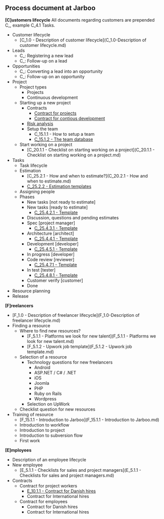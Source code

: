 Process document at Jarboo
--------------------------

**[C]ustomers lifecycle**
All documents regarding customers are prepended C_, example C_4.1 Tasks. 

 - Customer lifecycle
	 - [C_1.0 - Description of customer lifecycle](C_1.0-Description of customer lifecycle.md)
 - Leads
	 - C_: Registering a new lead
	 - C_: Follow-up on a lead
 - Opportunities
	 - C_: Converting a lead into an opportunity 
	 - C_: Follow-up on an opportunity
 - Project
 	 - Project types
		 - Projects
		 - Continuous development
	 - Starting up a new project
		 - Contracts
	     	-	[Contract for projects](https://docs.google.com/document/d/1yzMxFjNmyVuYvhjKl9JAPY5PJw4uyfa0z6Y3TBnjVv4/edit)
	     	-	[Contract for contious development](https://docs.google.com/document/d/1ODO_nuN6ugVhr4OOV9h7zHePRFlIFVJHrzA2pAhWgJw/edit)
	      - [Risk analysis](https://docs.google.com/a/jarboo.com/spreadsheets/d/1rmwNK6t1gWMZjQQYN62aaZx6XJ46Ic22HKD3AyHuaIQ/edit?usp=drive_web)
	      - Setup the team
	  	     - C_15.1.1 - How to setup a team
	  	     - [C_15.1.2 - The team database](https://docs.google.com/spreadsheets/d/1iMBE4RDVq6SeZAGZ268X_FbVldlyAxSb5JGh0cn6H-4/edit#gid=225165076)
	 - Start working on a project
	  	 - [C_20.1.1 - Checklist on starting working on a project](C_20.1.1 - Checklist on starting working on a project.md)
 - Tasks
	 - Task lifecycle
	 - Estimation
	 	- [C_25.2.1 - How and when to estimate?](C_20.2.1 - How and when to estimate.md)
	 	- [C_25.2.2 - Estimation templates](https://docs.google.com/a/jarboo.com/spreadsheets/d/1U-7aFyOT82NEt6BAB-ByhOXjfPxxASx8XuF0ccsUXnw/edit?usp=sharing)
	 - Assigning people
	 - Phases
	 	- New tasks [not ready to estimate]
	 	- New tasks [ready to estimate]
	 		- [C_25.4.2.1 - Template](https://trello.com/c/mqQGMdiO/11-template)
	 	- Discussion, questions and pending estimates
	 	- Spec [project manager]
	 		- [C_25.4.3.1 - Template](https://trello.com/c/2puSnp95/2-template)
	 	- Architecture [architect]
	 		- [C_25.4.4.1 - Template](https://trello.com/c/nMTuK7hV/1-template)
	 	- Development [developer]
	 		- [C_25.4.5.1 - Template](https://trello.com/c/TG2szRlA/3-template)
	 	- In progress [developer]
	 	- Code review [reviewer]
	 		- [C_25.4.7.1 - Template](https://trello.com/c/UvsbU5WE/4-template)
	 	- In test [tester]
	 		- [C_25.4.8.1 - Template](https://trello.com/c/QvyoHh0N/5-template)
	 	- Customer verify [customer]
	 	- Done
 - Resource planning
 - Release

**[F]reelancers**

 - [F_1.0 - Description of freelancer lifecycle](F_1.0-Description of freelancer lifecycle.md)
 - Finding a resource
 	- Where to find new resources?
 		- [F_5.1.1 - Platforms we look for new talent](F_5.1.1 - Platforms we look for new talent.md)
 		- [F_5.1.2 - Upwork job template](F_5.1.2 - Upwork job template.md)
 	- Selection of a resource
 		- Technology questions for new freelancers
 			- Android
 			- ASP.NET / C# / .NET
			- iOS 
			- Joomla
			- PHP
 			- Ruby on Rails
 			- Wordpress
 		- Selection on UpWork
 	- Checklist question for new resources
 - Training of resource
	 - [F_15.1.1 - Introduction to Jarboo](F_15.1.1 - Introduction to Jarboo.md)
	 - Introduction to workflow
	 - Introduction to project
	 - Introduction to subversion flow
	 - First work

**[E]mployees**

- Description of an employee lifecycle
- New employee
	- [E_5.1.1 - Checklists for sales and project managers](E_5.1.1 - Checklists for sales and project managers.md)
- Contracts
	- Contract for project workers
		- [E_10.1.1 - Contract for Danish hires](https://docs.google.com/a/jarboo.com/document/d/1s3Z1ZG86yH89LhQuEiJuHaGbN-sfgZ-GfGQHZnUkPtw/edit?usp=sharing)
		- Contract for International hires
	- Contract for employees
		- Contract for Danish hires
		- Contract for International hires
		